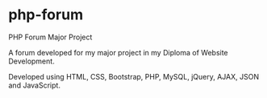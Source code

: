 # php-forum
PHP Forum Major Project

A forum developed for my major project in my Diploma of Website Development.

Developed using HTML, CSS, Bootstrap, PHP, MySQL, jQuery, AJAX, JSON and JavaScript.
